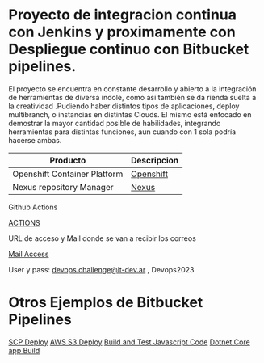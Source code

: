 # Proyecto de integracion continua con Jenkins y proximamente con Despliegue continuo con Bitbucket pipelines.

 El proyecto se encuentra en constante desarrollo y abierto a la integración de herramientas de diversa índole,   como así también se da rienda suelta a la creatividad .Pudiendo haber distintos tipos de aplicaciones, deploy multibranch, o instancias en distintas Clouds. El mismo está enfocado en demostrar la mayor cantidad posible de habilidades, integrando herramientas para distintas funciones, aun cuando con 1 sola podría hacerse ambas.

| Producto | Descripcion |
|  ----------- | ----------- |
| Openshift Container Platform | [Openshift](https://console-openshift-console.apps.sandbox-m3.1530.p1.openshiftapps.com/) |
| Nexus repository Manager | [Nexus](http://nexus-eogieglo-itdev-dev.apps.sandbox-m3.1530.p1.openshiftapps.com/nexus/#welcome) |


Github Actions

[ACTIONS](https://github.com/ericuade/devops.challenge/actions)

URL de acceso y Mail donde se van a recibir los correos

[Mail Access](https://it-dev.ar:2096/cpsess4739002919/3rdparty/roundcube/?_task=mail&_mbox=INBOX)

User y pass: devops.challenge@it-dev.ar , Devops2023

# Otros Ejemplos de Bitbucket Pipelines

[SCP Deploy](https://bitbucket.org/test-pipelines2/example-scp-deploy/src/master/)
[AWS S3 Deploy](https://bitbucket.org/test-pipelines2/example-aws-s3-deploy/src/master/)
[Build and Test Javascript Code](https://bitbucket.org/test-pipelines2/javascript-homework/src/master/)
[Dotnet Core app Build](https://bitbucket.org/test-pipelines2/asp-netcore-pipeline/src/master/)
